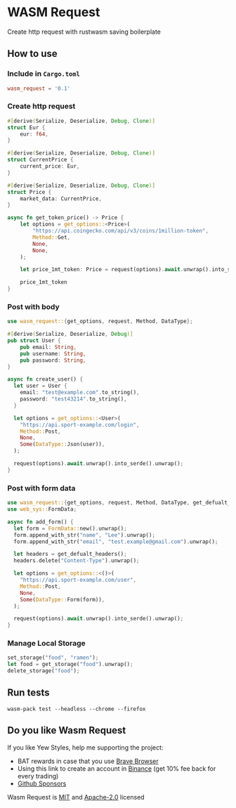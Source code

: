 # WASM Request

Create http request with rustwasm saving boilerplate

## How to use

### Include in `Cargo.toml`

```toml
wasm_request = '0.1'
```

### Create http request

```rust
#[derive(Serialize, Deserialize, Debug, Clone)]
struct Eur {
    eur: f64,
}

#[derive(Serialize, Deserialize, Debug, Clone)]
struct CurrentPrice {
    current_price: Eur,
}

#[derive(Serialize, Deserialize, Debug, Clone)]
struct Price {
    market_data: CurrentPrice,
}

async fn get_token_price() -> Price {
    let options = get_options::<Price>(
        "https://api.coingecko.com/api/v3/coins/1million-token",
        Method::Get,
        None,
        None,
    );

    let price_1mt_token: Price = request(options).await.unwrap().into_serde().unwrap();

    price_1mt_token
}
```

### Post with body

```rust
use wasm_request::{get_options, request, Method, DataType};

#[derive(Serialize, Deserialize, Debug)]
pub struct User {
    pub email: String,
    pub username: String,
    pub password: String,
}

async fn create_user() {
  let user = User {
    email: "test@example.com".to_string(),
    password: "test43214".to_string(),
  }

  let options = get_options::<User>(
    "https://api.sport-example.com/login",
    Method::Post,
    None,
    Some(DataType::Json(user)),
  );

  request(options).await.unwrap().into_serde().unwrap();  
}
```

### Post with form data

```rust
use wasm_request::{get_options, request, Method, DataType, get_defualt_headers};
use web_sys::FormData;

async fn add_form() {
  let form = FormData::new().unwrap();
  form.append_with_str("name", "Lee").unwrap();
  form.append_with_str("email", "test.example@gmail.com").unwrap();

  let headers = get_defualt_headers();
  headers.delete("Content-Type").unwrap();

  let options = get_options::<()>(
    "https://api.sport-example.com/user",
    Method::Post,
    None,
    Some(DataType::Form(form)),
  );

  request(options).await.unwrap().into_serde().unwrap();
}
```

### Manage Local Storage

```rust
set_storage("food", "ramen");
let food = get_storage("food").unwrap();
delete_storage("food");
```

## Run tests
`wasm-pack test --headless --chrome --firefox`

## Do you like Wasm Request
If you like Yew Styles, help me supporting the project:
- BAT rewards in case that you use [Brave Browser](https://brave.com/)
- Using this link to create an account in [Binance](https://www.binance.com/en/register?ref=DB8EPXF0) (get 10% fee back for every trading)
- [Github Sponsors](https://github.com/sponsors/dancespiele)

Wasm Request is [MIT](LICENSE-MIT.md) and [Apache-2.0](LICENSE-APACHE.md) licensed
